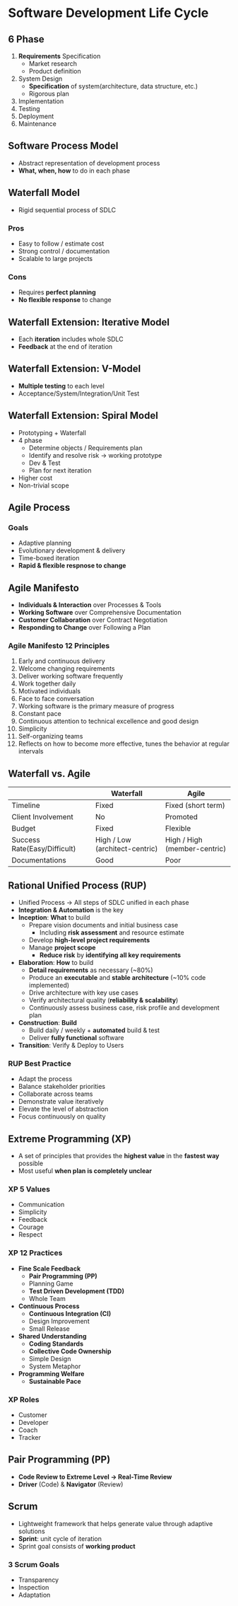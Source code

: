 # Software Development Life Cycle

## 6 Phase

1. **Requirements** Specification
    - Market research
    - Product definition
2. System Design
    - **Specification** of system(architecture, data structure, etc.)
    - Rigorous plan
3. Implementation
4. Testing
5. Deployment
6. Maintenance

## Software Process Model

* Abstract representation of development process
* **What, when, how** to do in each phase

## Waterfall Model

* Rigid sequential process of SDLC

### Pros

* Easy to follow / estimate cost
* Strong control / documentation
* Scalable to large projects

### Cons

* Requires **perfect planning**
* **No flexible response** to change

## Waterfall Extension: Iterative Model

* Each **iteration** includes whole SDLC
* **Feedback** at the end of iteration

## Waterfall Extension: V-Model

* **Multiple testing** to each level
* Acceptance/System/Integration/Unit Test

## Waterfall Extension: Spiral Model

* Prototyping + Waterfall
* 4 phase
    * Determine objects / Requirements plan
    * Identify and resolve risk -> working prototype
    * Dev & Test
    * Plan for next iteration
* Higher cost
* Non-trivial scope

## Agile Process

### Goals

- Adaptive planning
- Evolutionary development & delivery
- Time-boxed iteration
- **Rapid & flexible respnose to change**

## Agile Manifesto

- **Individuals & Interaction** over Processes & Tools
- **Working Software** over Comprehensive Documentation
- **Customer Collaboration** over Contract Negotiation
- **Responding to Change** over Following a Plan

### Agile Manifesto 12 Principles

1. Early and continuous delivery
2. Welcome changing requirements
3. Deliver working software frequently
4. Work together daily
5. Motivated individuals
6. Face to face conversation
7. Working software is the primary measure of progress
8. Constant pace
9. Continuous attention to technical excellence and good design
10. Simplicity
11. Self-organizing teams
12. Reflects on how to become more effective, tunes the behavior at regular intervals

## Waterfall vs. Agile

|  | Waterfall | Agile |
| --- | --- | --- |
| Timeline | Fixed | Fixed (short term) |
| Client Involvement | No | Promoted |
| Budget | Fixed | Flexible |
| Success Rate(Easy/Difficult) | High / Low (architect-centric) | High / High (member-centric) |
| Documentations | Good | Poor |

## Rational Unified Process (RUP)

- Unified Process → All steps of SDLC unified in each phase
- **Integration & Automation** is the key
- **Inception**: **What** to build
    - Prepare vision documents and initial business case
        - Including **risk assessment** and resource estimate
    - Develop **high-level project requirements**
    - Manage **project scope**
        - **Reduce risk** by **identifying all key requirements**
- **Elaboration**: **How** to build
    - **Detail requirements** as necessary (~80%)
    - Produce an **executable** and **stable architecture** (~10% code implemented)
    - Drive architecture with key use cases
    - Verify architectural quality (**reliability & scalability**)
    - Continuously assess business case, risk profile and development plan
- **Construction**: **Build**
    - Build daily / weekly + **automated** build & test
    - Deliver **fully functional** software
- **Transition**: Verify & Deploy to Users

### RUP Best Practice

- Adapt the process
- Balance stakeholder priorities
- Collaborate across teams
- Demonstrate value iteratively
- Elevate the level of abstraction
- Focus continuously on quality

## Extreme Programming (XP)

- A set of principles that provides the **highest value** in the **fastest way** possible
- Most useful **when plan is completely unclear**

### XP 5 Values

- Communication
- Simplicity
- Feedback
- Courage
- Respect

### XP 12 Practices

- **Fine Scale Feedback**
    - **Pair Programming (PP)**
    - Planning Game
    - **Test Driven Development (TDD)**
    - Whole Team
- **Continuous Process**
    - **Continuous Integration (CI)**
    - Design Improvement
    - Small Release
- **Shared Understanding**
    - **Coding Standards**
    - **Collective Code Ownership**
    - Simple Design
    - System Metaphor
- **Programming Welfare**
    - **Sustainable Pace**

### XP Roles

- Customer
- Developer
- Coach
- Tracker

## Pair Programming (PP)

- **Code Review to Extreme Level → Real-Time Review**
- **Driver** (Code) & **Navigator** (Review)

## Scrum

- Lightweight framework that helps generate value through adaptive solutions
- **Sprint**: unit cycle of iteration
- Sprint goal consists of **working product**

### 3 Scrum Goals

- Transparency
- Inspection
- Adaptation
